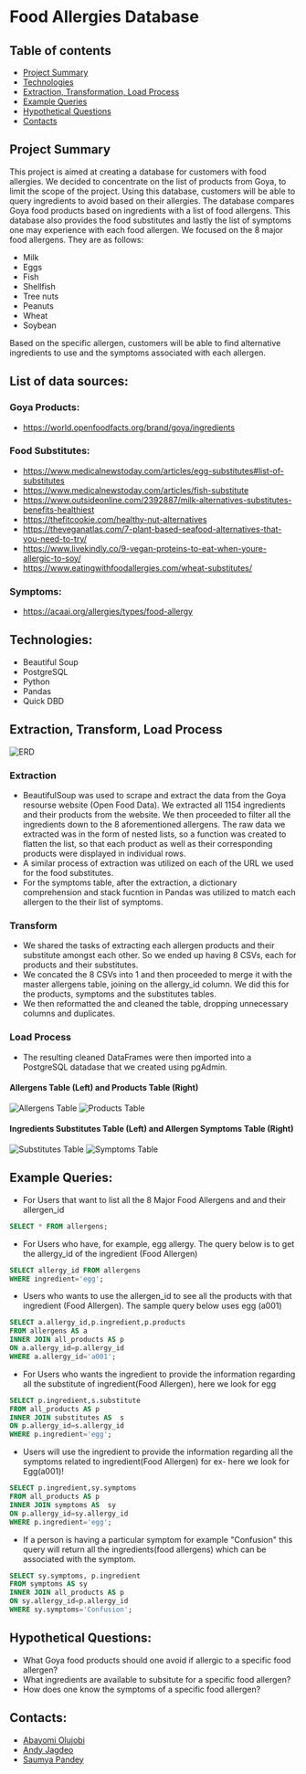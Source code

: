# Food Allergies Database

## Table of contents
- [Project Summary](https://github.com/Andyjag91/Allergens-in-Goya-Food-Products-/blob/main/README.md#project-summary)
- [Technologies](https://github.com/Andyjag91/Allergens-in-Goya-Food-Products-/blob/main/README.md#technologies)
- [Extraction, Transformation, Load Process](https://github.com/Andyjag91/Allergens-in-Goya-Food-Products-/blob/main/README.md#extraction-transform-load-process)
- [Example Queries](https://github.com/Andyjag91/Allergens-in-Goya-Food-Products-/blob/main/README.md#example-queries)
- [Hypothetical Questions](https://github.com/Andyjag91/Allergens-in-Goya-Food-Products-/blob/main/README.md#hypothetical-questions)
- [Contacts](https://github.com/Andyjag91/Allergens-in-Goya-Food-Products-/blob/main/README.md#contacts)

## Project Summary

This project is aimed at creating a database for customers with food allergies. We decided to concentrate on the list of products from Goya, to limit the scope of the project. Using this database, customers will be able to query ingredients to avoid based on their allergies.  The database compares Goya food products based on ingredients with a list of food allergens. This database also provides the food substitutes and lastly the list of symptoms one may experience with each food allergen. We focused on the 8 major food allergens. They are as follows:
 - Milk 
 - Eggs
 - Fish
 - Shellfish 
 - Tree nuts
 - Peanuts
 - Wheat 
 - Soybean

Based on the specific allergen, customers will be able to find alternative ingredients to use and the symptoms associated with each allergen.

## List of data sources:
### Goya Products:
 - https://world.openfoodfacts.org/brand/goya/ingredients

### Food Substitutes:
 - https://www.medicalnewstoday.com/articles/egg-substitutes#list-of-substitutes
 - https://www.medicalnewstoday.com/articles/fish-substitute 
 - https://www.outsideonline.com/2392887/milk-alternatives-substitutes-benefits-healthiest
 - https://thefitcookie.com/healthy-nut-alternatives
 - https://theveganatlas.com/7-plant-based-seafood-alternatives-that-you-need-to-try/ 
 - https://www.livekindly.co/9-vegan-proteins-to-eat-when-youre-allergic-to-soy/ 
 - https://www.eatingwithfoodallergies.com/wheat-substitutes/

### Symptoms:
 - https://acaai.org/allergies/types/food-allergy

## Technologies:
 - Beautiful Soup
 - PostgreSQL
 - Python
 - Pandas
 - Quick DBD

## Extraction, Transform, Load Process
![ERD](https://github.com/Andyjag91/Allergens-in-Goya-Food-Products-/blob/main/images/QuickDBD-export%20(1).png)

### Extraction
 - BeautifulSoup was used to scrape and extract the data from the Goya resourse website (Open Food Data). We extracted all 1154 ingredients and their products from the website. We then proceeded to filter all the ingredients down to the 8 aforementioned allergens. The raw data we extracted was in the form of nested lists, so a function was created to flatten the list, so that each product as well as their corresponding products were displayed in individual rows.
 - A similar process of extraction was utilized on each of the URL we used for the food substitutes.
 - For the symptoms table, after the extraction, a dictionary comprehension and stack fucntion in Pandas was utilized to match each allergen to the their list of symptoms.

### Transform
 - We shared the tasks of extracting each allergen products and their substitute amongst each other. So we ended up having 8 CSVs, each for products and their substitutes.
 - We concated the 8 CSVs into 1 and then proceeded to merge it with the master allergens table, joining on the allergy_id column. We did this for the products, symptoms and the substitutes tables.
 - We then reformatted the and cleaned the table, dropping unnecessary columns and duplicates.

### Load Process
- The resulting cleaned DataFrames were then imported into a PostgreSQL datadase that we created using pgAdmin.

#### Allergens Table (Left) and Products Table (Right)
![Allergens Table](https://github.com/Andyjag91/Allergens-in-Goya-Food-Products-/blob/main/images/allergens_table.png) ![Products Table](https://github.com/Andyjag91/Allergens-in-Goya-Food-Products-/blob/main/images/products_table.png) 

#### Ingredients Substitutes Table (Left) and Allergen Symptoms Table (Right)
![Substitutes Table](https://github.com/Andyjag91/Allergens-in-Goya-Food-Products-/blob/main/images/substitutes_table.png) ![Symptoms Table](https://github.com/Andyjag91/Allergens-in-Goya-Food-Products-/blob/main/images/symptoms_table.png)

## Example Queries:
 - For Users that want to list all the 8 Major Food Allergens and and their allergen_id
```sql
SELECT * FROM allergens;
```
 - For Users who have, for example, egg allergy. The query below is to get the allergy_id of the ingredient (Food Allergen)
```sql
SELECT allergy_id FROM allergens
WHERE ingredient='egg';
```
 - Users who wants to use the allergen_id to see all the products with that ingredient (Food Allergen). The sample query below uses egg (a001) 
```sql
SELECT a.allergy_id,p.ingredient,p.products
FROM allergens AS a
INNER JOIN all_products AS p
ON a.allergy_id=p.allergy_id
WHERE a.allergy_id='a001';
```
 - For Users who wants the ingredient to provide the information regarding all the substitute of ingredient(Food Allergen), here we look for egg 
```sql
SELECT p.ingredient,s.substitute
FROM all_products AS p
INNER JOIN substitutes AS  s
ON p.allergy_id=s.allergy_id
WHERE p.ingredient='egg';
```
 - Users will use the ingredient to provide the information regarding all the symptoms related to ingredient(Food Allergen) for ex- here we look for Egg(a001)!
```sql
SELECT p.ingredient,sy.symptoms
FROM all_products AS p
INNER JOIN symptoms AS  sy
ON p.allergy_id=sy.allergy_id
WHERE p.ingredient='egg';
```
 - If a person is having a particular symptom for example "Confusion" this query will return all the ingredients(food allergens) which can be associated with the symptom. 
```sql
SELECT sy.symptoms, p.ingredient
FROM symptoms AS sy
INNER JOIN all_products AS p
ON sy.allergy_id=p.allergy_id
WHERE sy.symptoms='Confusion';
```

## Hypothetical Questions:
 - What Goya food products should one avoid if allergic to a specific food allergen?
 - What ingredients are available to subsitute for a specific food allergen?
 - How does one know the symptoms of a specific food allergen?
 
## Contacts:
 - [Abayomi Olujobi](https://github.com/bay0624)
 - [Andy Jagdeo](https://github.com/Andyjag91)
 - [Saumya Pandey](https://github.com/saumya-datascience)
